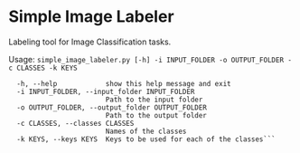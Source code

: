 # Simple Image Labeler
Labeling tool for Image Classification tasks.

Usage: ```simple_image_labeler.py [-h] -i INPUT_FOLDER -o OUTPUT_FOLDER -c CLASSES -k KEYS```

```optional arguments:
  -h, --help            show this help message and exit
  -i INPUT_FOLDER, --input_folder INPUT_FOLDER
                        Path to the input folder
  -o OUTPUT_FOLDER, --output_folder OUTPUT_FOLDER
                        Path to the output folder
  -c CLASSES, --classes CLASSES
                        Names of the classes
  -k KEYS, --keys KEYS  Keys to be used for each of the classes```
